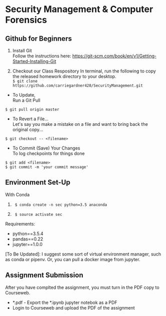 # Security Management & Computer Forensics

## Github for Beginners
1. Install Git  
Follow the instructions here: https://git-scm.com/book/en/v1/Getting-Started-Installing-Git  

2. Checkout our Class Respository
In terminal, run the following to copy the released homework directory to your desktop.   
```$ git clone https://github.com/carriegardner428/SecurityManagement.git```  

- To Update,  
Run a Git Pull  

```
$ git pull origin master 
```  

- To Revert a File...  
Let's say you make a mistake on a file and want to bring back the original copy...  

```
$ git checkout -- <filename>
``` 

- To Commit (Save) Your Changes  
To log checkpoints for things done  

```
$ git add <filename>  
$ git commit -m 'your commit message'  
```  

## Environment Set-Up  

With Conda  
1. ``` 
    $ conda create -n sec python=3.5 anaconda 
   ```
2. ```
    $ source activate sec
    ```

Requirements:  
- python==3.5.4  
- pandas==0.22  
- jupyter==1.0.0

[To Be Updated]: I suggest some sort of virtual environment manager, such as conda or pipenv. Or, you can pull a docker image from jupyter. 

## Assignment Submission
After you have complted the assignment, you must turn in the PDF copy to Courseweb.  

- *.pdf - Export the *.ipynb jupyter notebok as a PDF  
- Login to Courseweb and upload the PDF of the assignment  



